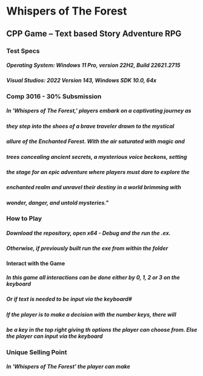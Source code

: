 # Whispers of The Forest

## CPP Game – Text based Story Adventure RPG

### Test Specs

##### Operating System: Windows 11 Pro, version 22H2, Build 22621.2715

##### Visual Studios: 2022 Version 143, Windows SDK 10.0, 64x

### Comp 3016 - 30% Subsmission

##### In 'Whispers of The Forest,' players embark on a captivating journey as 
##### they step into the shoes of a brave traveler drawn to the mystical  
##### allure of the Enchanted Forest. With the air saturated with magic and
##### trees concealing ancient secrets, a mysterious voice beckons, setting
##### the stage for an epic adventure where players must dare to explore the
##### enchanted realm and unravel their destiny in a world brimming with
##### wonder, danger, and untold mysteries."

### How to Play

##### Download the repository, open x64 - Debug and the run the .ex. 
##### Otherwise, if previously built run the exe from within the folder

#### Interact with the Game

##### In this game all interactions can be done either by 0, 1, 2 or 3 on the keyboard
##### Or if text is needed to be input via the keyboard#

##### If the player is to make a decision with the number keys, there will 
##### be a key in the top right giving th options the player can choose from. Else the player can input via the keyboard 


### Unique Selling Point

##### In 'Whispers of The Forest' the player can make 
